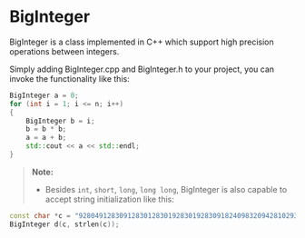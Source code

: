 BigInteger
==================
BigInteger is a class implemented in C++ which support high precision operations between integers.

Simply adding BigInteger.cpp and BigInteger.h to your project, you can invoke the functionality like this:
```C++
BigInteger a = 0;
for (int i = 1; i <= n; i++)
{
	BigInteger b = i;
	b = b * b;
	a = a + b;
	std::cout << a << std::endl;
}
```
> **Note:**
> - Besides `int`, `short`, `long`, `long long`, BigInteger is also capable to accept string initialization like this:
```C++
const char *c = "92804912830912830128301928301928309182409832094281029381912038192";
BigInteger d(c, strlen(c));
```
